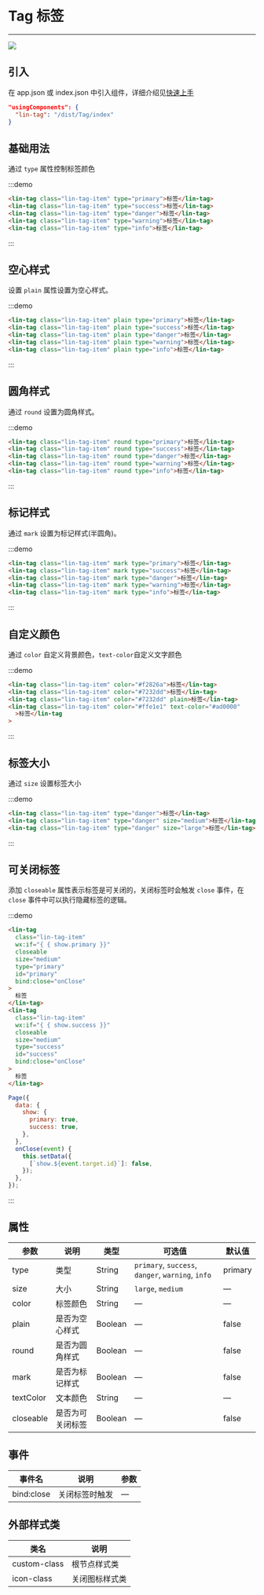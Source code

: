 # Tag 标签

---

 <div class="demo-outer-container">
     <div class="demo-inner-container">
        <div class="demo-content">
            <img class="demo-image" src='../../componentImage/tag.png' />
        </div>
     </div>
 </div>

## 引入

在 app.json 或 index.json 中引入组件，详细介绍见[快速上手](/#/start)

```json
"usingComponents": {
  "lin-tag": "/dist/Tag/index"
}
```

## 基础用法

通过 `type` 属性控制标签颜色

:::demo

```html
<lin-tag class="lin-tag-item" type="primary">标签</lin-tag>
<lin-tag class="lin-tag-item" type="success">标签</lin-tag>
<lin-tag class="lin-tag-item" type="danger">标签</lin-tag>
<lin-tag class="lin-tag-item" type="warning">标签</lin-tag>
<lin-tag class="lin-tag-item" type="info">标签</lin-tag>
```

:::

## 空心样式

设置 `plain` 属性设置为空心样式。

:::demo

```html
<lin-tag class="lin-tag-item" plain type="primary">标签</lin-tag>
<lin-tag class="lin-tag-item" plain type="success">标签</lin-tag>
<lin-tag class="lin-tag-item" plain type="danger">标签</lin-tag>
<lin-tag class="lin-tag-item" plain type="warning">标签</lin-tag>
<lin-tag class="lin-tag-item" plain type="info">标签</lin-tag>
```

:::

## 圆角样式

通过 `round` 设置为圆角样式。

:::demo

```html
<lin-tag class="lin-tag-item" round type="primary">标签</lin-tag>
<lin-tag class="lin-tag-item" round type="success">标签</lin-tag>
<lin-tag class="lin-tag-item" round type="danger">标签</lin-tag>
<lin-tag class="lin-tag-item" round type="warning">标签</lin-tag>
<lin-tag class="lin-tag-item" round type="info">标签</lin-tag>
```

:::

## 标记样式

通过 `mark` 设置为标记样式(半圆角)。

:::demo

```html
<lin-tag class="lin-tag-item" mark type="primary">标签</lin-tag>
<lin-tag class="lin-tag-item" mark type="success">标签</lin-tag>
<lin-tag class="lin-tag-item" mark type="danger">标签</lin-tag>
<lin-tag class="lin-tag-item" mark type="warning">标签</lin-tag>
<lin-tag class="lin-tag-item" mark type="info">标签</lin-tag>
```

:::

## 自定义颜色

通过 `color` 自定义背景颜色，`text-color`自定义文字颜色

:::demo

```html
<lin-tag class="lin-tag-item" color="#f2826a">标签</lin-tag>
<lin-tag class="lin-tag-item" color="#7232dd">标签</lin-tag>
<lin-tag class="lin-tag-item" color="#7232dd" plain>标签</lin-tag>
<lin-tag class="lin-tag-item" color="#ffe1e1" text-color="#ad0000"
  >标签</lin-tag
>
```

:::

## 标签大小

通过 `size` 设置标签大小

:::demo

```html
<lin-tag class="lin-tag-item" type="danger">标签</lin-tag>
<lin-tag class="lin-tag-item" type="danger" size="medium">标签</lin-tag>
<lin-tag class="lin-tag-item" type="danger" size="large">标签</lin-tag>
```

:::

## 可关闭标签

添加 `closeable` 属性表示标签是可关闭的，关闭标签时会触发 `close` 事件，在 `close` 事件中可以执行隐藏标签的逻辑。

:::demo

```html
<lin-tag
  class="lin-tag-item"
  wx:if="{ { show.primary }}"
  closeable
  size="medium"
  type="primary"
  id="primary"
  bind:close="onClose"
>
  标签
</lin-tag>
<lin-tag
  class="lin-tag-item"
  wx:if="{ { show.success }}"
  closeable
  size="medium"
  type="success"
  id="success"
  bind:close="onClose"
>
  标签
</lin-tag>
```

```javascript
Page({
  data: {
    show: {
      primary: true,
      success: true,
    },
  },
  onClose(event) {
    this.setData({
      [`show.${event.target.id}`]: false,
    });
  },
});
```

:::

## 属性

| 参数      | 说明             | 类型    | 可选值                                            | 默认值  |
| --------- | ---------------- | ------- | ------------------------------------------------- | ------- |
| type      | 类型             | String  | `primary`, `success`, `danger`, `warning`, `info` | primary |
| size      | 大小             | String  | `large`, `medium`                                 | —       |
| color     | 标签颜色         | String  | —                                                 | —       |
| plain     | 是否为空心样式   | Boolean | —                                                 | false   |
| round     | 是否为圆角样式   | Boolean | —                                                 | false   |
| mark      | 是否为标记样式   | Boolean | —                                                 | false   |
| textColor | 文本颜色         | String  | —                                                 | —       |
| closeable | 是否为可关闭标签 | Boolean | —                                                 | false   |

## 事件

| 事件名     | 说明           | 参数 |
| ---------- | -------------- | ---- |
| bind:close | 关闭标签时触发 | —    |

## 外部样式类

| 类名     | 说明           |
| ------------ | -------------- |
| custom-class | 根节点样式类   |
| icon-class   | 关闭图标样式类 |
